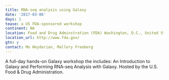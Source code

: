 ```yaml
---
title: RNA-seq analysis using Galaxy
date: '2017-03-06'
days: 1
tease: a US FDA-sponsored workshop
continent: NA
location: Food and Drug Adminstration (FDA) Washington, D.C., United States
location_url: http://www.fda.gov/
gtn: y
contact: Mo Heydarian, Mallory Freeberg
---
```

A full-day hands-on Galaxy workshop the includes: An Introduction to Galaxy and Performing RNA-seq Analysis with Galaxy. Hosted by the U.S. Food & Drug Administration.
